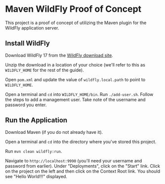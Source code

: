 # Maven WildFly Proof of Concept

This project is a proof of concept of utilizing the Maven plugin for the WildFly application server.

## Install WildFly

Download WildFly 17 from the [WildFly download site](https://wildfly.org/downloads/).

Unzip the download in a location of your choice (we'll refer to this as `WILDFLY_HOME` for the rest of the guide).

Open `pom.xml` and update the value of `wildfly.local.path` to point to `WILDFLY_HOME`.

Open a terminal and `cd` into `WILDFLY_HOME/bin`. Run `./add-user.sh`. Follow the steps to add a management user. Take note of the username and password you enter.

## Run the Application

Download Maven (if you do not already have it).

Open a terminal and `cd` into the directory where you've stored this project.

Run `mvn clean wildfly:run`.

Navigate to `http://localhost:9990` (you'll need your username and password from earlier). Under "Deployments", click on the "Start" link. Click on the project on the left and then click on the Context Root link. You should see "Hello World!!!" displayed.
